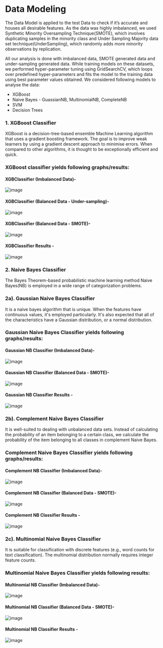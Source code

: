 # Data Modeling

The Data Model is applied to the test Data to check if it’s accurate and houses all desirable features. As the data was highly imbalanced, we used Synthetic Minority Oversampling Technique(SMOTE), which involves duplicating samples in the minority class and Under Sampling Majority data set technique(UnderSampling), which randomly adds more minority observations by replication.

All our analysis is done with imbalanced data, SMOTE generated data and under-sampling generated data. While training models on these datasets, we performed hyper-parameter tuning using GridSearchCV, which loops over predefined hyper-parameters and fits the model to the training data using best parameter values obtained.
We considered following models to analyse the data:

- XGBoost
- Naive Bayes - GuassianNB, MultinomialNB, CompleteNB
- SVM
- Decision Trees


### 1. XGBoost Classifier
XGBoost is a decision-tree-based ensemble Machine Learning algorithm that uses a gradient boosting framework. The goal is to improve weak learners by using a gradient descent approach to minimise errors. When compared to other algorithms, it is thought to be exceptionally efficient and quick. 

### XGBoost classifier yields following graphs/results:

#### XGBClassifier (Imbalanced Data)-

![image](https://github.com/rohit-chandra/Customer_Churn_Analysis/blob/main/Model/images/ROC_XGBClassifier.png)

#### XGBClassifier (Balanced Data - Under-sampling)-

![image](https://github.com/rohit-chandra/Customer_Churn_Analysis/blob/main/Model/images/ROC_XGBClassifierUnderSampling.png)

#### XGBClassifier (Balanced Data - SMOTE)-

![image](https://github.com/rohit-chandra/Customer_Churn_Analysis/blob/main/Model/images/ROC_XGBClassifierWithSMOTE.png)

#### XGBClassifier Results -

![image](https://github.com/rohit-chandra/Customer_Churn_Analysis/blob/main/report/Images/xgbclassifier.png)



### 2. Naive Bayes Classifier 
The Bayes Theorem-based probabilistic machine learning method Naive Bayes(NB) is employed in a wide range of categorization problems.


### 2a). Gaussian Naive Bayes Classifier
It is a naive bayes algorithm that is unique. When the features have continuous values, it's employed particularly. It's also expected that all of the characteristics have a Gaussian distribution, or a normal distribution.

### Gaussian Naive Bayes Classifier yields following graphs/results:

#### Gaussian NB Classifier (Imbalanced Data)-

![image](https://github.com/rohit-chandra/Customer_Churn_Analysis/blob/main/Model/images/ROC_GaussianNB_Classifier.png)

#### Gaussian NB Classifier (Balanced Data - SMOTE)-

![image](https://github.com/rohit-chandra/Customer_Churn_Analysis/blob/main/Model/images/ROC_GaussianNB_Classifier_withSMOTE.png)

#### Gaussian NB Classifier Results -
![image](https://github.com/rohit-chandra/Customer_Churn_Analysis/blob/main/report/Images/GaussianNB.png)



### 2b). Complement Naive Bayes Classifier
It is well-suited to dealing with unbalanced data sets. Instead of calculating the probability of an item belonging to a certain class, we calculate the probability of the item belonging to all classes in complement Naive Bayes.

### Complement Naive Bayes Classifier yields following graphs/results:

#### Complement NB Classifier (Imbalanced Data)-

![image](https://github.com/rohit-chandra/Customer_Churn_Analysis/blob/main/Model/images/ROC_ComplementNB_Classifier.png)

#### Complement NB Classifier (Balanced Data - SMOTE)-

![image](https://github.com/rohit-chandra/Customer_Churn_Analysis/blob/main/Model/images/ROC_ComplementNB_Classifier_withSMOTE.png)

#### Complement NB Classifier Results -

![image](https://github.com/rohit-chandra/Customer_Churn_Analysis/blob/main/report/Images/ComplementNB.png)



### 2c). Multinomial Naive Bayes Classifier
It is suitable for classification with discrete features (e.g., word counts for text classification). The multinomial distribution normally requires integer feature counts. 

### Multinomial Naive Bayes Classifier yields following results:

#### Multinomial NB Classifier (Imbalanced Data)-

![image](https://github.com/rohit-chandra/Customer_Churn_Analysis/blob/main/Model/images/ROC_MultinomialNB_Classifier.png)

#### Multinomial NB Classifier (Balanced Data - SMOTE)-

![image](https://github.com/rohit-chandra/Customer_Churn_Analysis/blob/main/Model/images/ROC_MultinominalNB_Classifier_withSMOTE.png)

#### Multinomial NB Classifier Results -

![image](https://github.com/rohit-chandra/Customer_Churn_Analysis/blob/main/report/Images/MultinomialNB.png)

